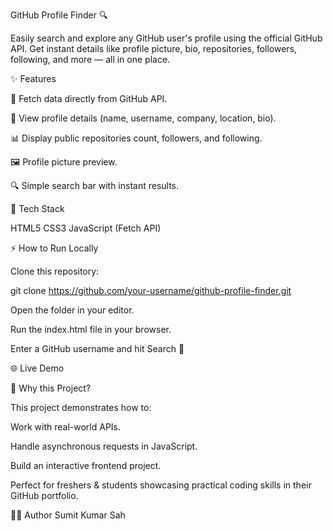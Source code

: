 GitHub Profile Finder 🔍

Easily search and explore any GitHub user's profile using the official GitHub API.
Get instant details like profile picture, bio, repositories, followers, following, and more — all in one place.

✨ Features

🔑 Fetch data directly from GitHub API.

👤 View profile details (name, username, company, location, bio).

📊 Display public repositories count, followers, and following.

🖼️ Profile picture preview.

🔍 Simple search bar with instant results.

🚀 Tech Stack

   HTML5
   CSS3
   JavaScript (Fetch API)

⚡ How to Run Locally

  Clone this repository:

  git clone https://github.com/your-username/github-profile-finder.git


Open the folder in your editor.

Run the index.html file in your browser.

Enter a GitHub username and hit Search 🚀

🌐 Live Demo

📌 Why this Project?

This project demonstrates how to:

Work with real-world APIs.

Handle asynchronous requests in JavaScript.

Build an interactive frontend project.

Perfect for freshers & students showcasing practical coding skills in their GitHub portfolio.

👨‍💻 Author
   Sumit Kumar Sah
